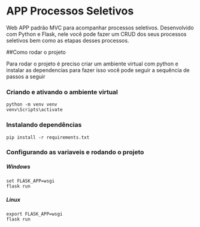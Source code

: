 # APP Processos Seletivos
Web APP padrão MVC para acompanhar processos seletivos. Desenvolvido com Python e Flask, nele você pode fazer um CRUD dos seus processos seletivos bem como as etapas desses processos.


##Como rodar o projeto

Para rodar o projeto é preciso criar um ambiente virtual com python e instalar as dependencias para fazer isso você pode seguir a sequência de passos a seguir

### Criando e ativando o ambiente virtual

    python -m venv venv
    venv\Scripts\activate

### Instalando dependências
    
    pip install -r requirements.txt

### Configurando as variaveis e rodando o projeto

##### Windows
    set FLASK_APP=wsgi
    flask run

##### Linux
    export FLASK_APP=wsgi
    flask run
